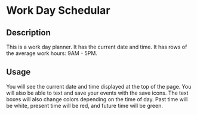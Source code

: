 # Work Day Schedular

## Description
This is a work day planner. It has the current date and time. It has rows of the average work hours: 9AM - 5PM.

## Usage
You will see the current date and time displayed at the top of the page. You will also be able to text and save your events with the save icons. The text boxes will also change colors depending on the time of day. Past time will be white, present time will be red, and future time will be green. 

